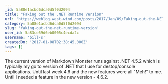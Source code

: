 ```yaml
---
_id: 5a88e1acbd6dca0d5f0d2094
title: "Faking out the .NET Runtime Version"
url: 'https://weblog.west-wind.com/posts/2017/Jan/09/Faking-out-the-NET-Runtime-Version'
category: 5a88e1acbd6dca0d5f0d2094
slug: 'faking-out-the-net-runtime-version'
user_id: 5a83ce59d6eb0005c4ecda2c
username: 'bill-s'
createdOn: '2017-01-08T02:38:45.000Z'
tags: []
---
```


The current version of Markdown Monster runs against .NET 4.5.2 which is typically my go to version of .NET that I use for destop/console applications. Until last week 4.6 and the new features were all "Meh!" to me. Until I needed a feature in the new version - 4.6.2.
